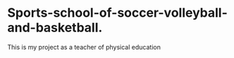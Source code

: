 # Sports-school-of-soccer-volleyball-and-basketball.
This is my project as a teacher of physical education
